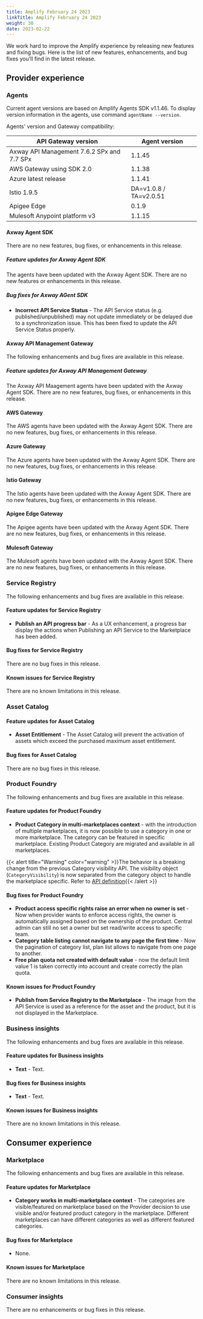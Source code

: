 ```yaml
---
title: Amplify February 24 2023
linkTitle: Amplify February 24 2023
weight: 30
date: 2023-02-22
---
```

We work hard to improve the Amplify experience by releasing new features and fixing bugs. Here is the list of new features, enhancements, and bug fixes you’ll find in the latest release.

## Provider experience

### Agents

Current agent versions are based on Amplify Agents SDK v1.1.46. To display version information in the agents, use command `agentName --version`.

Agents' version and Gateway compatibility:

| API Gateway version                        | Agent version          |
|--------------------------------------------|------------------------|
| Axway API Management 7.6.2 SPx and 7.7 SPx | 1.1.45                 |
| AWS Gateway using SDK 2.0                  | 1.1.38                 |
| Azure latest release                       | 1.1.41                 |
| Istio 1.9.5                                | DA=v1.0.8 / TA=v2.0.51 |
| Apigee Edge                                | 0.1.9                  |
| Mulesoft Anypoint platform v3              | 1.1.15                 |

#### Axway Agent SDK

There are no new features, bug fixes, or enhancements in this release.

##### Feature updates for Axway Agent SDK

The agents have been updated with the Axway Agent SDK. There are no new features or enhancements in this release.

##### Bug fixes for Axway AGent SDK

* **Incorrect API Service Status** - The API Service status  (e.g. published/unpublished) may not update immediately or be delayed due to a synchronization issue.  This has been fixed to update the API Service Status properly.  

#### Axway API Management Gateway

The following enhancements and bug fixes are available in this release.

##### Feature updates for Axway API Management Gateway

The Axway API Maagement agents have been updated with the Axway Agent SDK. There are no new features, bug fixes, or enhancements in this release.

#### AWS Gateway

The AWS agents have been updated with the Axway Agent SDK. There are no new features, bug fixes, or enhancements in this release.

#### Azure Gateway

The Azure agents have been updated with the Axway Agent SDK. There are no new features, bug fixes, or enhancements in this release.

#### Istio Gateway

The Istio agents have been updated with the Axway Agent SDK. There are no new features, bug fixes, or enhancements in this release.

#### Apigee Edge Gateway

The Apigee agents have been updated with the Axway Agent SDK. There are no new features, bug fixes, or enhancements in this release.

#### Mulesoft Gateway

The Mulesoft agents have been updated with the Axway Agent SDK. There are no new features, bug fixes, or enhancements in this release.

### Service Registry

The following enhancements and bug fixes are available in this release.

#### Feature updates for Service Registry

* **Publish an API progress bar** - As a UX enhancement, a progress bar display the actions when Publishing an API Service to the Marketplace has been added.

#### Bug fixes for Service Registry

There are no bug fixes in this release.

#### Known issues for Service Registry

There are no known limitations in this release.

### Asset Catalog

#### Feature updates for Asset Catalog

* **Asset Entitlement** - The Asset Catalog will prevent the activation of assets which exceed the purchased maximum asset entitlement.

#### Bug fixes for Asset Catalog

There are no bug fixes in this release.

### Product Foundry

The following enhancements and bug fixes are available in this release.

#### Feature updates for Product Foundry

* **Product Category in multi-marketplaces context** - with the introduction of multiple marketplaces, it is now possible to use a category in one or more marketplace. The category can be featured in specific marketplace. Existing Product Category are migrated and available in all marketplaces.

{{< alert title="Warning" color="warning" >}}The behavior is a breaking change from the previous Category visibility API. The visibility object (`CategoryVisibility`) is now separated from the category object to handle the marketplace specific. Refer to [API definition](https://apicentral.axway.com/apis/docs){{< /alert >}}

#### Bug fixes for Product Foundry

* **Product access specific rights raise an error when no owner is set** - Now when provider wants to enforce access rights, the owner is automatically assigned based on the ownership of the product. Central admin can still no set a owner but set read/write access to specific team.
* **Category table listing cannot navigate to any page the first time** - Now the pagination of category list, plan list allows to navigate from one page to another.
* **Free plan quota not created with default value** - now the default limit value 1 is taken correctly into account and create correctly the plan quota.

#### Known issues for Product Foundry

* **Publish from Service Registry to the Marketplace** - The image from the API Service is used as a reference for the asset and the product, but it is not displayed in the Marketplace.

### Business insights

The following enhancements and bug fixes are available in this release.

#### Feature updates for Business insights

* **Text** - Text.

#### Bug fixes for Business insights

* **Text** - Text.

#### Known issues for Business insights

There are no known limitations in this release.

## Consumer experience

### Marketplace

The following enhancements and bug fixes are available in this release.

#### Feature updates for Marketplace

* **Category works in multi-marketplace context** - The categories are visible/featured on marketplace based on the Provider decision to use visible and/or featured product category in the marketplace. Different marketplaces can have different categories as well as different featured categories.

#### Bug fixes for Marketplace

* None.

#### Known issues for Marketplace

There are no known limitations in this release.

### Consumer insights

There are no enhancements or bug fixes in this release.
